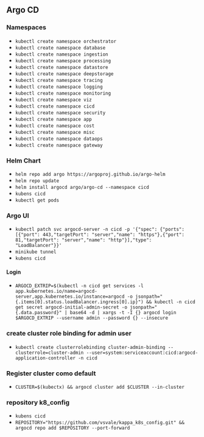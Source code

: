 ## Argo CD

### Namespaces

- `kubectl create namespace orchestrator`
- `kubectl create namespace database`
- `kubectl create namespace ingestion`
- `kubectl create namespace processing`
- `kubectl create namespace datastore`
- `kubectl create namespace deepstorage`
- `kubectl create namespace tracing`
- `kubectl create namespace logging`
- `kubectl create namespace monitoring`
- `kubectl create namespace viz`
- `kubectl create namespace cicd`
- `kubectl create namespace security`
- `kubectl create namespace app`
- `kubectl create namespace cost`
- `kubectl create namespace misc`
- `kubectl create namespace dataops`
- `kubectl create namespace gateway`

### Helm Chart

- `helm repo add argo https://argoproj.github.io/argo-helm`
- `helm repo update`
- `helm install argocd argo/argo-cd --namespace cicd`
- `kubens cicd`
- `kubectl get pods`

### Argo UI

- `kubectl patch svc argocd-server -n cicd -p '{"spec": {"ports": [{"port": 443,"targetPort": "server","name": "https"},{"port": 81,"targetPort": "server","name": "http"}],"type": "LoadBalancer"}}'`
- `minikube tunnel`
- `kubens cicd`

#### Login

- `ARGOCD_EXTRIP=$(kubectl -n cicd get services -l app.kubernetes.io/name=argocd-server,app.kubernetes.io/instance=argocd -o jsonpath="{.items[0].status.loadBalancer.ingress[0].ip}") && kubectl -n cicd get secret argocd-initial-admin-secret -o jsonpath="{.data.password}" | base64 -d | xargs -t -I {} argocd login $ARGOCD_EXTRIP --username admin --password {} --insecure`

### create cluster role binding for admin user

- `kubectl create clusterrolebinding cluster-admin-binding --clusterrole=cluster-admin --user=system:serviceaccount:cicd:argocd-application-controller -n cicd`

### Register cluster como default

- `CLUSTER=$(kubectx) && argocd cluster add $CLUSTER --in-cluster`

### repository k8_config

- `kubens cicd`
- `REPOSITORY="https://github.com/vsvale/kappa_k8s_config.git" && argocd repo add $REPOSITORY --port-forward`
